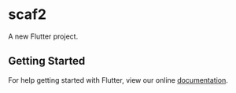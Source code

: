 # scaf2

A new Flutter project.

## Getting Started

For help getting started with Flutter, view our online
[documentation](https://flutter.io/).
